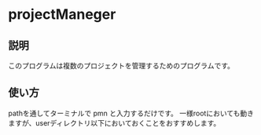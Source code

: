 # projectManeger
## 説明
このプログラムは複数のプロジェクトを管理するためのプログラムです。
## 使い方
pathを通してターミナルで pmn と入力するだけです。
一様rootにおいても動きますが、userディレクトリ以下においておくことをおすすめします。